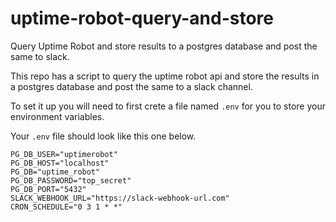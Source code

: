 # uptime-robot-query-and-store
Query Uptime Robot and store results to a postgres database and post the same to slack.

This repo has a script to query the uptime robot api and store the results in a postgres database and post the same to a slack channel. 

To set it up you will need to first crete a file named `.env` for you to store your environment variables. 

Your `.env` file should look like this one below. 

```env
PG_DB_USER="uptimerobot"
PG_DB_HOST="localhost"
PG_DB="uptime_robot"
PG_DB_PASSWORD="top_secret"
PG_DB_PORT="5432"
SLACK_WEBHOOK_URL="https://slack-webhook-url.com"
CRON_SCHEDULE="0 3 1 * *"
```

